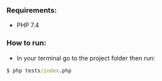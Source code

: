 ### Requirements:
* PHP 7.4

### How to run:
* In your terminal go to the project folder then run:
```cmd
$ php tests/index.php
```